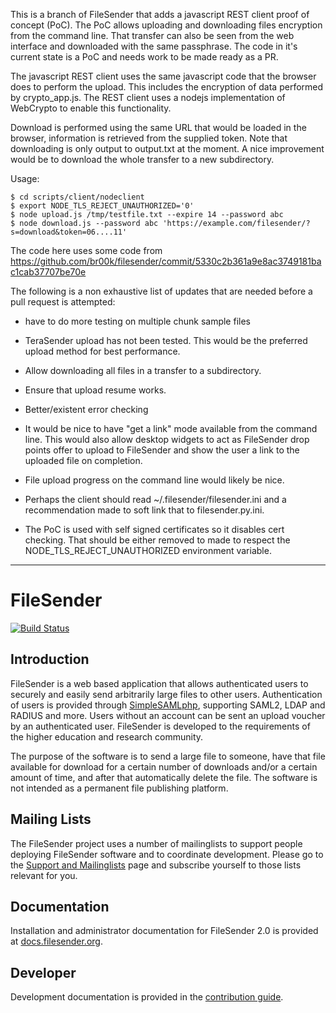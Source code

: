 
This is a branch of FileSender that adds a javascript REST client
proof of concept (PoC). The PoC allows uploading and downloading files
encryption from the command line. That transfer can also be seen from
the web interface and downloaded with the same passphrase. The code in
it's current state is a PoC and needs work to be made ready as a PR.

The javascript REST client uses the same javascript code that the
browser does to perform the upload. This includes the encryption of
data performed by crypto_app.js. The REST client uses a nodejs
implementation of WebCrypto to enable this functionality.

Download is performed using the same URL that would be loaded in the
browser, information is retrieved from the supplied token. Note that
downloading is only output to output.txt at the moment. A nice
improvement would be to download the whole transfer to a new
subdirectory.

Usage:

```
$ cd scripts/client/nodeclient
$ export NODE_TLS_REJECT_UNAUTHORIZED='0'
$ node upload.js /tmp/testfile.txt --expire 14 --password abc
$ node download.js --password abc 'https://example.com/filesender/?s=download&token=06....11' 

```

The code here uses some code from 
https://github.com/br00k/filesender/commit/5330c2b361a9e8ac3749181bac1cab37707be70e

The following is a non exhaustive list of updates that are needed
before a pull request is attempted:

* have to do more testing on multiple chunk sample files

* TeraSender upload has not been tested. This would be the preferred
  upload method for best performance.

* Allow downloading all files in a transfer to a subdirectory.

* Ensure that upload resume works.

* Better/existent error checking

* It would be nice to have "get a link" mode available from the
  command line. This would also allow desktop widgets to act as
  FileSender drop points offer to upload to FileSender and show the
  user a link to the uploaded file on completion.

* File upload progress on the command line would likely be nice.

* Perhaps the client should read ~/.filesender/filesender.ini and a
  recommendation made to soft link that to filesender.py.ini.

* The PoC is used with self signed certificates so it disables cert
  checking. That should be either removed to made to respect the
  NODE_TLS_REJECT_UNAUTHORIZED environment variable.

------------------------------------------------------------------

# FileSender

[![Build Status](https://travis-ci.org/filesender/filesender.svg?branch=master)](https://travis-ci.org/filesender/filesender)

## Introduction

FileSender is a web based application that allows authenticated users to securely and easily send arbitrarily large files to other users.  Authentication of users is provided through [SimpleSAMLphp](http://simplesamlphp.org/docs/stable/simplesamlphp-idp#section_2), supporting SAML2, LDAP and RADIUS and more.  Users without an account can be sent an upload voucher by an authenticated user.  FileSender is developed to the requirements of the higher education and research community.

The purpose of the software is to send a large file to someone, have that file available for download for a certain number of downloads and/or a certain amount of time, and after that automatically delete the file.  The software is not intended as a permanent file publishing platform.

## Mailing Lists
The FileSender project uses a number of mailinglists to support people deploying FileSender software and to coordinate development. Please go to the [Support and Mailinglists](http://filesender.org) page and subscribe yourself to those lists relevant for you.

## Documentation
Installation and administrator documentation for FileSender 2.0 is provided at [docs.filesender.org](http://docs.filesender.org).

## Developer
Development documentation is provided in the [contribution guide](CONTRIBUTE.md).


